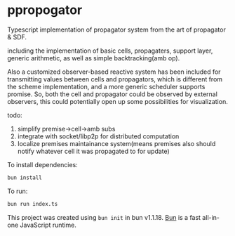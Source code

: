 # ppropogator

Typescript implementation of propagator system
from the art of propagator & SDF.

including the implementation of basic cells, 
propagaters, support layer, 
generic arithmetic, as well as
simple backtracking(amb op).

Also a customized observer-based reactive system has been included for 
transmitting values between cells and propagators,
which is different from the scheme implementation,
and a more generic scheduler supports promise.
So, both the cell and propagator could be observed by external observers,
this could potentially open up some possibilities for visualization.



todo:
1. simplify premise->cell->amb subs
2. integrate with socket/libp2p for distributed computation
3. localize premises maintainance system(means premises also should notify whatever 
cell it was propagated to for update)




To install dependencies:

```bash
bun install
```

To run:

```bash
bun run index.ts
```

This project was created using `bun init` in bun v1.1.18. [Bun](https://bun.sh) is a fast all-in-one JavaScript runtime.

